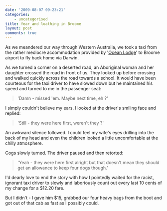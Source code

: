 ```yaml
---
date: '2009-08-07 09:23:21'
categories:
    - uncategorised
title: fear and loathing in Broome
layout: post
comments: true
---
```

As we meandered our way through Western Australia, we took a taxi from
the rather mediocre accommodation provided by '[Ocean
Lodge](http://www.oceanlodge.com.au/)' to Broome airport to fly back
home via Darwin.

As we turned a corner on a deserted road, an Aboriginal woman and her
daughter crossed the road in front of us. They looked up before crossing
and walked quickly across the road towards a school. It would have been
courteous for the taxi driver to have slowed down but he maintained his
speed and turned to me in the passenger seat:

> 'Damn - missed 'em. Maybe next time, eh ?'

I simply couldn't believe my ears. I looked at the driver's smiling face
and replied:
> 'Still - they were here first, weren't they ?'

An awkward silence followed. I could feel my wife's eyes drilling into
the back of my head and even the children looked a little uncomfortable
at the chilly atmosphere.

Cogs slowly turned. The driver paused and then retorted:
> 'Yeah - they were here first alright but that doesn't mean they should
> get an allowance to keep four dogs though.'

I'd dearly love to end the story with how I pointedly waited for the
racist, ignorant taxi driver to slowly and laboriously count out every
last 10 cents of my change for a $12.20 fare.

But I didn't - I gave him $15, grabbed our four heavy bags from the boot
and got out of that cab as fast as I possibly could.
